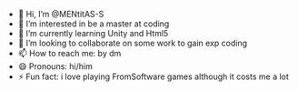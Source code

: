 - 👋 Hi, I’m @MENtitAS-S
- 👀 I’m interested in be a master at coding
- 🌱 I’m currently learning Unity and Html5
- 💞️ I’m looking to collaborate on some work to gain exp coding
- 📫 How to reach me: by dm 
- 😄 Pronouns: hi/him
- ⚡ Fun fact: i love playing FromSoftware games although it costs me a lot

<!---
MENtitAS-S/MENtitAS-S is a ✨ special ✨ repository because its `README.md` (this file) appears on your GitHub profile.
You can click the Preview link to take a look at your changes.
--->
